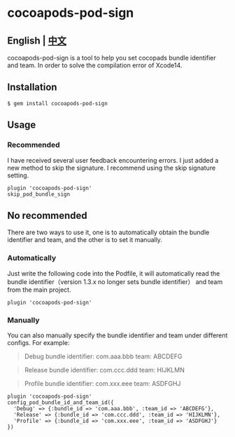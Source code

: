 # cocoapods-pod-sign

## English | [中文](https://www.jianshu.com/p/58d3202411c0)

cocoapods-pod-sign is a tool to help you set cocopads bundle identifier and team. In order to solve the compilation error of Xcode14.

## Installation

    $ gem install cocoapods-pod-sign

## Usage

### Recommended

I have received several user feedback encountering errors. I just added a new method to skip the signature. I recommend using the skip signature setting.

```
plugin 'cocoapods-pod-sign'
skip_pod_bundle_sign
```

## No recommended

There are two ways to use it, one is to automatically obtain the bundle identifier and team, and the other is to set it manually.

### Automatically

Just write the following code into the Podfile, it will automatically read the bundle identifier（version 1.3.x  no longer sets bundle identifier） and team from the main project.

    plugin 'cocoapods-pod-sign'

### Manually

You can also manually specify the bundle identifier and team under different configs. For example:

> Debug
bundle identifier: com.aaa.bbb
team: ABCDEFG

> Release
bundle identifier: com.ccc.ddd
team: HIJKLMN

> Profile
bundle identifier: com.xxx.eee
team: ASDFGHJ



```
plugin 'cocoapods-pod-sign'
config_pod_bundle_id_and_team_id({
  'Debug' => {:bundle_id => 'com.aaa.bbb', :team_id => 'ABCDEFG'},
  'Release' => {:bundle_id => 'com.ccc.ddd', :team_id => 'HIJKLMN'},
  'Profile' => {:bundle_id => 'com.xxx.eee', :team_id => 'ASDFGHJ'}
})
```

